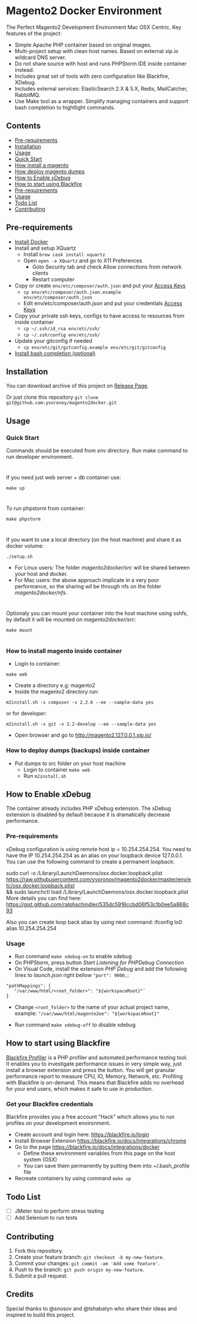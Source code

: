 # Magento2 Docker Environment
The Perfect Magento2 Development Environment Mac OSX Centric.
Key features of the project:
 - Simple Apache PHP container based on original images.
 - Multi-project setup with clean host names. Based on external xip.io wildcard DNS server.
 - Do not share source with host and runs PHPStorm IDE inside container instead.
 - Includes great set of tools with zero configuration like Blackfire, XDebug.
 - Includes external services: ElasticSearch 2.X & 5.X, Redis, MailCatcher, RabbitMQ.
 - Use Make tool as a wrapper. Simplify managing containers and support bash completion to hightlight commands.

## Contents

- [Pre-requirements](#pre-requirements)
- [Installation](#installation)
- [Usage](#usage)
 - [Quick Start](#quick-start)
 - [How install a magento](#how-install-magento)
 - [How deploy magento dumps](#how-deploy-dumps)
- [How to Enable xDebug](#how-to-enable-xdebug)
- [How to start using Blackfire](#how-to-start-using-blackfire)
 - [Pre-requirements](#pre-requirements-1)
 - [Usage](#usage-1)
- [Todo List](#todo-list)
- [Contributing](#contributing)

## Pre-requirements
 - [Install Docker](https://docs.docker.com/engine/installation/mac/)
 - Install and setup XQuartz
   - Install `brew cask install xquartz`
   - Open `open -a XQuartz` and go to X11 Preferences
     - Goto Security tab and check Allow connections from network clients
     - Restart computer
 - Copy or create `env/etc/composer/auth.json` and put your [Access Keys](http://devdocs.magento.com/guides/v2.0/install-gde/prereq/dev_install.html)
   - `cp env/etc/composer/auth.json.example env/etc/composer/auth.json`
   - Edit env/etc/composer/auth.json and put your credentials [Access Keys](http://devdocs.magento.com/guides/v2.0/install-gde/prereq/dev_install.html)
  - Copy your private ssh keys, configs to have access to resources from inside container
    - `cp ~/.ssh/id_rsa env/etc/ssh/`
    - `cp ~/.ssh/config env/etc/ssh/`
  - Update your gitconfig if needed
    - `cp env/etc/git/gitconfig.example env/etc/git/gitconfig`
  - [Install bash completion (optional)](https://github.com/bobthecow/git-flow-completion/wiki/Install-Bash-git-completion)
 
## Installation
You can download archive of this project on [Release Page](https://github.com/yvoronoy/magento2docker/releases). 

Or just clone this repository ```git clone git@github.com:yvoronoy/magento2docker.git```

## Usage
### Quick Start
Commands should be executed from _env_ directory.
Run make command to run developer environment.
#
If you need just web server + db container use:
```
make up
```
#
To run phpstorm from container:
```
make phpstorm
```
#
If you want to use a local directory (on the host machine) and share it as docker volume: 
```
./setup.sh
```
- For Linux users: The folder _magento2docker/src_ will be shared between your host and docker.
- For Mac users: the above approach implicate in a very poor performance, so the sharing wil be through nfs on the folder _magento2docker/nfs_.
#

Optionaly you can mount your container into the host machine using sshfs, by default it will be mounted on _magento2docker/src_:
```
make mount
```
#
### How to install magento inside container
   - Login to container:
```
make web
```
   - Create a directory e.g: magento2
   - Inside the magento2 directory run:
```
m2install.sh -s composer -v 2.2.6 --ee --sample-data yes
```
or for developer:
```
m2install.sh -s git -v 2.2-develop --ee --sample-data yes
```
   - Open browser and go to http://magento2.127.0.0.1.xip.io/

### How to deploy dumps (backups) inside container
 - Put dumps to src folder on your host machine
   - Login to container `make web` 
   - Run `m2install.sh`

## How to Enable xDebug

The container already includes PHP xDebug extension. The xDebug extension is disabled by default because
it is dramatically decrease performance.

### Pre-requirements
xDebug configuration is using remote host ip = 10.254.254.254.
You need to have the IP 10.254.254.254 as an alias on your loopback device 127.0.0.1.
You can use the following command to create a permanent loopback:

sudo curl -o /Library/LaunchDaemons/osx.docker.loopback.plist \
https://raw.githubusercontent.com/yvoronoy/magento2docker/master/env/etc/osx.docker.loopback.plist \
&& sudo launchctl load /Library/LaunchDaemons/osx.docker.loopback.plist
More details you can find here: https://gist.github.com/ralphschindler/535dc5916ccbd06f53c1b0ee5a868c93

Also you can create loop back alias by using next command: ifconfig lo0 alias 10.254.254.254

### Usage
 - Run command `make xdebug-on` to enable xdebug
 - On PHPStorm, press button _Start Listening for PHPDebug Connection_
 - On Visual Code, install the extension _PHP Debug_ and add the following lines to _launch.json_ right bellow `"port": 9000,`:
 ```
 "pathMappings": {
    "/var/www/html/<root_folder>": "${workspaceRoot}"`
} 
``` 
 - Change `<root_folder>` to the name of your actual project name, example: `"/var/www/html/magento2ee": "${workspaceRoot}"`
 
 - Run command `make xdebug-off` to disable xdebug

## How to start using Blackfire
[Blackfire Profiler](https://blackfire.io/docs/introduction) is a PHP profiler and automated performance testing tool. It enables you to investigate performance issues in very simple way, just install a browser extension and press the button. You will get granular performance report to measure CPU, IO, Memory, Network, etc.
Profiling with Blackfire is on-demand. This means that Blackfire adds no overhead for your end users, which makes it safe to use in production.

### Get your Blackfire credentials
Blackfire provides you a free account "Hack" which allows you to run profiles on your development environment. 
 - Create account and login here: https://blackfire.io/login
 - Install Browser Extension https://blackfire.io/docs/integrations/chrome
 - Go to the page https://blackfire.io/docs/integrations/docker
   - Define these environment variables from this page on the host system (OSX)
   - You can save them permanently by putting them into ~/.bash_profile file
 - Recreate containers by using command `make up`

## Todo List
 - [ ] JMeter tool to perform stress testing
 - [ ] Add Selenium to run tests

## Contributing
1. Fork this repository.
2. Create your feature branch: `git checkout -b my-new-feature`.
3. Commit your changes: `git commit -am 'Add some feature'`.
4. Push to the branch: `git push origin my-new-feature`.
5. Submit a pull request.

## Credits
Special thanks to @snosov and @tshabatyn who share their ideas and inspired to build this project.

